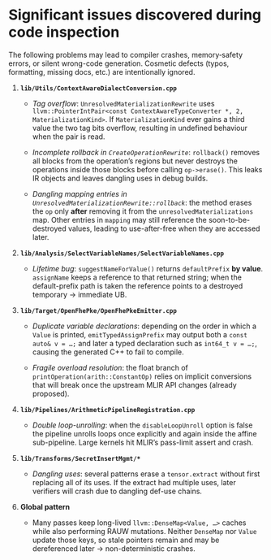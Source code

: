 # Significant issues discovered during code inspection

The following problems may lead to compiler crashes, memory‐safety errors, or
silent wrong-code generation. Cosmetic defects (typos, formatting, missing docs,
etc.) are intentionally ignored.

1. **`lib/Utils/ContextAwareDialectConversion.cpp`**

   - *Tag overflow*: `UnresolvedMaterializationRewrite` uses
     `llvm::PointerIntPair<const ContextAwareTypeConverter *, 2, MaterializationKind>`.
     If `MaterializationKind` ever gains a third value the two tag bits
     overflow, resulting in undefined behaviour when the pair is read.

   - *Incomplete rollback in `CreateOperationRewrite`*: `rollback()` removes all
     blocks from the operation’s regions but never destroys the operations
     inside those blocks before calling `op->erase()`. This leaks IR objects and
     leaves dangling uses in debug builds.

   - *Dangling mapping entries in `UnresolvedMaterializationRewrite::rollback`*:
     the method erases the `op` only **after** removing it from the
     `unresolvedMaterializations` map. Other entries in `mapping` may still
     reference the soon-to-be-destroyed values, leading to use-after-free when
     they are accessed later.

1. **`lib/Analysis/SelectVariableNames/SelectVariableNames.cpp`**

   - *Lifetime bug*: `suggestNameForValue()` returns `defaultPrefix` **by
     value**. `assignName` keeps a reference to that returned string; when the
     default-prefix path is taken the reference points to a destroyed temporary
     -> immediate UB.

1. **`lib/Target/OpenFhePke/OpenFhePkeEmitter.cpp`**

   - *Duplicate variable declarations*: depending on the order in which a
     `Value` is printed, `emitTypedAssignPrefix` may output both a
     `const auto& v = …;` and later a typed declaration such as
     `int64_t v = …;`, causing the generated C++ to fail to compile.

   - *Fragile overload resolution*: the float branch of
     `printOperation(arith::ConstantOp)` relies on implicit conversions that
     will break once the upstream MLIR API changes (already proposed).

1. **`lib/Pipelines/ArithmeticPipelineRegistration.cpp`**

   - *Double loop-unrolling*: when the `disableLoopUnroll` option is false the
     pipeline unrolls loops once explicitly and again inside the affine
     sub-pipeline. Large kernels hit MLIR’s pass-limit assert and crash.

1. **`lib/Transforms/SecretInsertMgmt/*`**

   - *Dangling uses*: several patterns erase a `tensor.extract` without first
     replacing all of its uses. If the extract had multiple uses, later
     verifiers will crash due to dangling def-use chains.

1. **Global pattern**

   - Many passes keep long-lived `llvm::DenseMap<Value, …>` caches while also
     performing RAUW mutations. Neither `DenseMap` nor `Value` update those
     keys, so stale pointers remain and may be dereferenced later →
     non-deterministic crashes.
